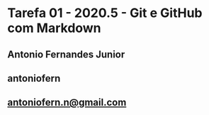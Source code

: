 # Tarefa 01 - 2020.5 - Git e GitHub com Markdown

## Antonio Fernandes Junior

## antoniofern

## antoniofern.n@gmail.com
